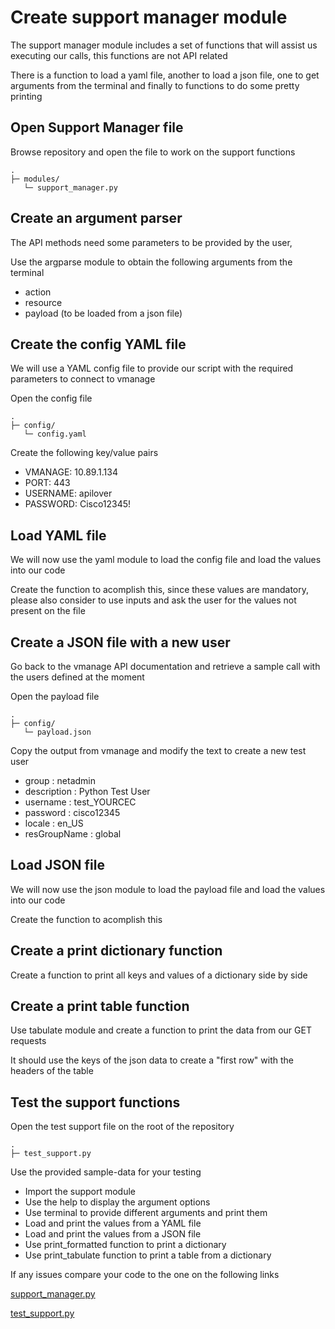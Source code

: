 # Create support manager module

The support manager module includes a set of functions that will assist us executing our calls, this functions are not API related

There is a function to load a yaml file, another to load a json file, one to get arguments from the terminal and finally to functions to do some pretty printing

## Open Support Manager file

Browse repository and open the file to work on the support functions

    .
    ├─ modules/
       └─ support_manager.py

## Create an argument parser

The API methods need some parameters to be provided by the user, 

Use the argparse module to obtain the following arguments from the terminal

* action
* resource
* payload (to be loaded from a json file)

## Create the config YAML file

We will use a YAML config file to provide our script with the required parameters to connect to vmanage

Open the config file

    .
    ├─ config/
       └─ config.yaml

Create the following key/value pairs

* VMANAGE: 10.89.1.134
* PORT: 443
* USERNAME: apilover
* PASSWORD: Cisco12345!

## Load YAML file

We will now use the yaml module to load the config file and load the values into our code

Create the function to acomplish this, since these values are mandatory, please also consider to use inputs and ask the user for the values not present on the file

## Create a JSON file with a new user

Go back to the vmanage API documentation and retrieve a sample call with the users defined at the moment

Open the payload file

    .
    ├─ config/
       └─ payload.json

Copy the output from vmanage and modify the text to create a new test user

* group : netadmin
* description : Python Test User
* username : test_YOURCEC
* password : cisco12345
* locale : en_US
* resGroupName : global

## Load JSON file

We will now use the json module to load the payload file and load the values into our code

Create the function to acomplish this

## Create a print dictionary function

Create a function to print all keys and values of a dictionary side by side

## Create a print table function

Use tabulate module and create a function to print the data from our GET requests

It should use the keys of the json data to create a "first row" with the headers of the table

## Test the support functions

Open the test support file on the root of the repository

    .
    ├─ test_support.py

Use the provided sample-data for your testing

* Import the support module
* Use the help to display the argument options
* Use terminal to provide different arguments and print them
* Load and print the values from a YAML file
* Load and print the values from a JSON file
* Use print_formatted function to print a dictionary
* Use print_tabulate function to print a table from a dictionary

If any issues compare your code to the one on the following links

[support_manager.py](https://wwwin-github.cisco.com/rgomezbe/vmanage_api/blob/main/modules/support_manager.py)

[test_support.py](https://wwwin-github.cisco.com/rgomezbe/vmanage_api/blob/main/test_support.py)